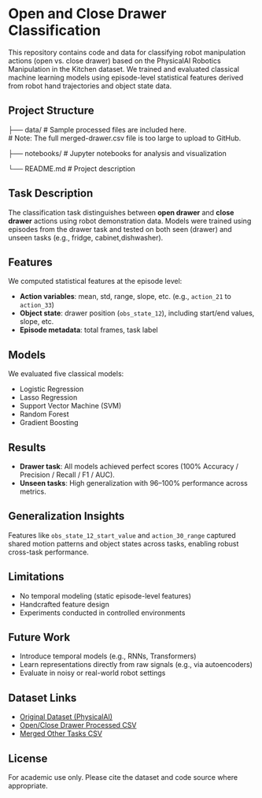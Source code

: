 # Open and Close Drawer Classification

This repository contains code and data for classifying robot manipulation actions (open vs. close drawer) based on the PhysicalAI Robotics Manipulation in the Kitchen dataset. We trained and evaluated classical machine learning models using episode-level statistical features derived from robot hand trajectories and object state data.

## Project Structure
├── data/  # Sample processed files are included here.  
          # Note: The full merged-drawer.csv file is too large to upload to GitHub.

├── notebooks/ # Jupyter notebooks for analysis and visualization

└── README.md # Project description


## Task Description

The classification task distinguishes between **open drawer** and **close drawer** actions using robot demonstration data. Models were trained using episodes from the drawer task and tested on both seen (drawer) and unseen tasks (e.g., fridge, cabinet,dishwasher).

## Features

We computed statistical features at the episode level:
- **Action variables**: mean, std, range, slope, etc. (e.g., `action_21` to `action_33`)
- **Object state**: drawer position (`obs_state_12`), including start/end values, slope, etc.
- **Episode metadata**: total frames, task label

## Models

We evaluated five classical models:
- Logistic Regression
- Lasso Regression
- Support Vector Machine (SVM)
- Random Forest
- Gradient Boosting

## Results

- **Drawer task**: All models achieved perfect scores (100% Accuracy / Precision / Recall / F1 / AUC).
- **Unseen tasks**: High generalization with 96–100% performance across metrics.

## Generalization Insights

Features like `obs_state_12_start_value` and `action_30_range` captured shared motion patterns and object states across tasks, enabling robust cross-task performance.

## Limitations

- No temporal modeling (static episode-level features)
- Handcrafted feature design
- Experiments conducted in controlled environments

## Future Work

- Introduce temporal models (e.g., RNNs, Transformers)
- Learn representations directly from raw signals (e.g., via autoencoders)
- Evaluate in noisy or real-world robot settings

## Dataset Links

- [Original Dataset (PhysicalAI)](https://huggingface.co/datasets/nvidia/PhysicalAI-Robotics-Manipulation-Kitchen)
- [Open/Close Drawer Processed CSV](https://huggingface.co/datasets/caiyan123/open-close-drawer-csv)
- [Merged Other Tasks CSV](https://huggingface.co/datasets/caiyan123/merged_other_task)

## License

For academic use only. Please cite the dataset and code source where appropriate.
